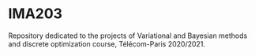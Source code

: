 # IMA203
Repository dedicated to the projects of Variational and Bayesian methods and discrete optimization course, Télécom-Paris 2020/2021.
